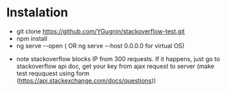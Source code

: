 # Instalation

- git clone https://github.com/YGugnin/stackoverflow-test.git
- npm install
- ng serve --open ( OR ng serve --host 0.0.0.0 for virtual OS)

* note stackoverflow blocks IP from 300 requests. If it happens, just go to stackoverflow api doc, get your key from ajax request to server (make test reququest using form (https://api.stackexchange.com/docs/questions))
